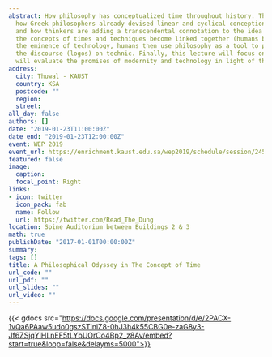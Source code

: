 ```yaml
---
abstract: How philosophy has conceptualized time throughout history. The audience will travel in time to discover 
  how Greek philosophers already devised linear and cyclical conceptions of times, the medieval times, the advent of Islam, 
  and how thinkers are adding a transcendental connotation to the idea of time. To then discover how with the modernity, 
  the concepts of times and techniques become linked together (humans become the "masters and possessors of nature"). With 
  the eminence of technology, humans then use philosophy as a tool to prevent the sophistic misappropriation of 
  the discourse (logos) on technic. Finally, this lecture will focus on the concept of speed and slowness and 
  will evaluate the promises of modernity and technology in light of these ideas.
address:
  city: Thuwal - KAUST
  country: KSA
  postcode: ""
  region: 
  street: 
all_day: false
authors: []
date: "2019-01-23T11:00:00Z"
date_end: "2019-01-23T12:00:00Z"
event: WEP 2019
event_url: https://enrichment.kaust.edu.sa/wep2019/schedule/session/2455/a-philosophical-odyssey-in-the-concept-of-time/
featured: false
image:
  caption: 
  focal_point: Right
links:
- icon: twitter
  icon_pack: fab
  name: Follow
  url: https://twitter.com/Read_The_Dung
location: Spine Auditorium between Buildings 2 & 3
math: true
publishDate: "2017-01-01T00:00:00Z"
summary: 
tags: []
title: A Philosophical Odyssey in The Concept of Time
url_code: ""
url_pdf: ""
url_slides: ""
url_video: ""
---
```



{{< gdocs src="https://docs.google.com/presentation/d/e/2PACX-1vQa6PAaw5udo0gszSTiniZ8-0hJ3h4k55CBG0e-zaG8y3-Jf6ZSjqYlHLnEF5tLYbUOrCo4Bp2_z8Av/embed?start=true&loop=false&delayms=5000">}}
